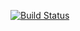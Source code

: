 [![Build Status](https://travis-ci.org/victorfern91/react-redux-quickstart.svg?branch=master)](https://travis-ci.org/victorfern91/react-redux-quickstart)
